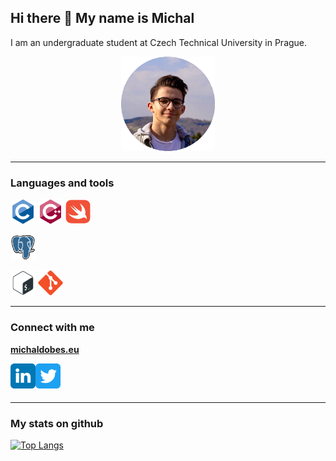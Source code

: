 ## Hi there 👋 My name is Michal
<p align="left">
I am an undergraduate student at Czech Technical University in Prague.
</p>
<p align="center">
<img src="https://github.com/mishpajz/mishpajz/blob/main/img/profilepic.png" width=150>
</p>

---

### Languages and tools
<p align="left">
<img src="https://github.com/devicons/devicon/blob/master/icons/c/c-original.svg" width=40> <img src="https://github.com/devicons/devicon/blob/master/icons/cplusplus/cplusplus-original.svg" width=40> <img src="https://github.com/devicons/devicon/blob/master/icons/swift/swift-original.svg" width=40>
</p>
<p align="left">
<img src="https://github.com/devicons/devicon/blob/master/icons/postgresql/postgresql-original.svg" width=40>
</p>
<p align="left">
<img src="https://github.com/devicons/devicon/blob/master/icons/bash/bash-original.svg" width=40> <img src="https://github.com/devicons/devicon/blob/master/icons/git/git-original.svg" width=40>
</p>

---

### Connect with me

**[michaldobes.eu](https://michaldobes.eu)**
<p>
<a href="https://www.linkedin.com/in/mishpajz/"><img align="left" src="https://github.com/edent/SuperTinyIcons/blob/master/images/svg/linkedin.svg" width=40></a>
<a href="https://twitter.com/mishpajz"><img align="left" src="https://github.com/edent/SuperTinyIcons/blob/master/images/svg/twitter.svg" width=40></a>
<br>
</p>
<br>

---

### My stats on github
[![Top Langs](https://github-readme-stats.vercel.app/api/top-langs/?username=mishpajz&layout=compact)](https://github.com/anuraghazra/github-readme-stats)
